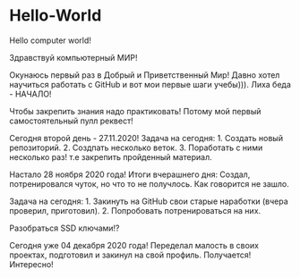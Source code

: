 # Hello-World
Hello computer world!

Здравствуй компьютерный МИР!

Окунаюсь первый раз в Добрый и Приветственный Мир!
Давно хотел научиться работать с GitHub и вот мои первые шаги учебы))).
Лиха беда - НАЧАЛО!

Чтобы закрепить знания  надо практиковать! 
Потому мой первый самостоятельный пулл реквест!

Сегодня второй день - 27.11.2020!
Задача на сегодня:
      1. Создать новый репозиторий.
      2. Создпать несколько веток.
      3. Поработать с ними несколько раз!
      т.е закрепить пройденный материал.
      
Настало 28 ноября 2020 года!
Итоги вчерашнего дня:
      Создал, потренировался чуток, но что то не получлось. Как говорится не зашло.
      
Задача на сегодня:
      1. Закинуть на GitHub свои старые наработки (вчера проверил, приготовил).
      2. Попробовать потренироваться на них.
      
Разобраться  SSD ключами!?

Сегодня уже 04 декабря 2020 года!
Переделал малость в своих проектах, подготовил и закинул на свой профиль.
Получается! Интересно!
